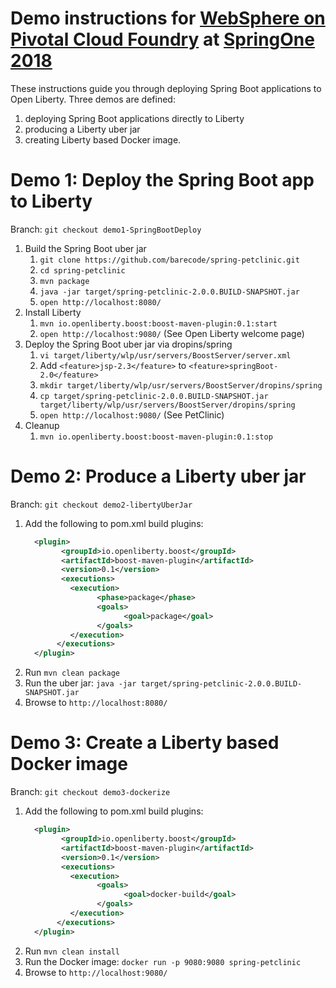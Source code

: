 # Demo instructions for [WebSphere on Pivotal Cloud Foundry](https://springoneplatform.io/2018/sessions/websphere-on-pivotal-cloud-foundry) at [SpringOne 2018](https://springoneplatform.io/2018/agenda)

These instructions guide you through deploying Spring Boot applications to Open Liberty. Three demos are defined:
1. deploying Spring Boot applications directly to Liberty
2. producing a Liberty uber jar
3. creating Liberty based Docker image.

# Demo 1: Deploy the Spring Boot app to Liberty
Branch: `git checkout demo1-SpringBootDeploy`
1. Build the Spring Boot uber jar
    1. `git clone https://github.com/barecode/spring-petclinic.git`
    2. `cd spring-petclinic`
    3. `mvn package`
    4. `java -jar target/spring-petclinic-2.0.0.BUILD-SNAPSHOT.jar`
    5. `open http://localhost:8080/`
2. Install Liberty
    1. `mvn io.openliberty.boost:boost-maven-plugin:0.1:start`
    2. `open http://localhost:9080/` (See Open Liberty welcome page)
3. Deploy the Spring Boot uber jar via dropins/spring
    1. `vi target/liberty/wlp/usr/servers/BoostServer/server.xml`
    2. Add `<feature>jsp-2.3</feature>` to `<feature>springBoot-2.0</feature>`
    3. `mkdir target/liberty/wlp/usr/servers/BoostServer/dropins/spring`
    4. `cp target/spring-petclinic-2.0.0.BUILD-SNAPSHOT.jar target/liberty/wlp/usr/servers/BoostServer/dropins/spring`
    5. `open http://localhost:9080/` (See PetClinic)
4. Cleanup
    1. `mvn io.openliberty.boost:boost-maven-plugin:0.1:stop`


# Demo 2: Produce a Liberty uber jar
Branch: `git checkout demo2-libertyUberJar`
1. Add the following to pom.xml build plugins:
    ```xml
      <plugin>
            <groupId>io.openliberty.boost</groupId>
            <artifactId>boost-maven-plugin</artifactId>
            <version>0.1</version>
            <executions>
              <execution>
                    <phase>package</phase>
                    <goals>
                          <goal>package</goal>
                    </goals>
              </execution>
           </executions>
      </plugin>
    ```
2. Run `mvn clean package`
3. Run the uber jar: `java -jar target/spring-petclinic-2.0.0.BUILD-SNAPSHOT.jar`
4. Browse to `http://localhost:8080/`



# Demo 3: Create a Liberty based Docker image
Branch: `git checkout demo3-dockerize`
1. Add the following to pom.xml build plugins:
    ```xml
      <plugin>
            <groupId>io.openliberty.boost</groupId>
            <artifactId>boost-maven-plugin</artifactId>
            <version>0.1</version>
            <executions>
              <execution>
                    <goals>
                          <goal>docker-build</goal>
                    </goals>
              </execution>
           </executions>
      </plugin>
    ```
2. Run `mvn clean install`
3. Run the Docker image: `docker run -p 9080:9080 spring-petclinic`
4. Browse to `http://localhost:9080/`

